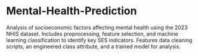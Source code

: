 # Mental-Health-Prediction
Analysis of socioeconomic factors affecting mental health using the 2023 NHIS dataset. Includes preprocessing, feature selection, and machine learning classification to identify key SES indicators. Features data cleaning scripts, an engineered class attribute, and a trained model for analysis.

